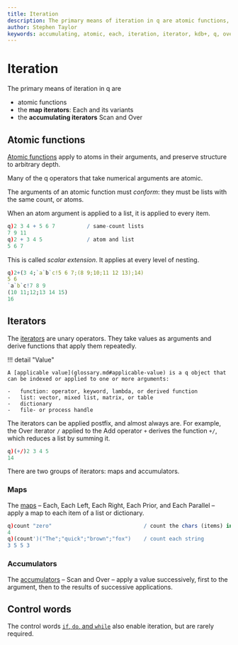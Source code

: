 ```yaml
---
title: Iteration
description: The primary means of iteration in q are atomic functions, the map iterators Each and its variants, and the accumulating iterators Scan and Over.
author: Stephen Taylor
keywords: accumulating, atomic, each, iteration, iterator, kdb+, q, over, scan
---
```

# Iteration



The primary means of iteration in q are 

-   atomic functions
-   the **map iterators**: Each and its variants
-   the **accumulating iterators** Scan and Over


## Atomic functions

[Atomic functions](atomic.md) apply to atoms in their arguments, and preserve structure to arbitrary depth.

Many of the q operators that take numerical arguments are atomic. 

The arguments of an atomic function must _conform_: 
they must be lists with the same count, or atoms.

When an atom argument is applied to a list, it is applied to every item.

```q
q)2 3 4 + 5 6 7          / same-count lists
7 9 11
q)2 + 3 4 5              / atom and list
5 6 7
```

This is called _scalar extension_. It applies at every level of nesting.

```q
q)2+(3 4;`a`b`c!5 6 7;(8 9;10;11 12 13);14)
5 6
`a`b`c!7 8 9
(10 11;12;13 14 15)
16
```


## Iterators

The [iterators](../ref/iterators.md) are unary operators. 
They take values as arguments and derive functions that apply them repeatedly.

!!! detail "Value"

    A [applicable value](glossary.md#applicable-value) is a q object that can be indexed or applied to one or more arguments:

    -   function: operator, keyword, lambda, or derived function
    -   list: vector, mixed list, matrix, or table
    -   dictionary
    -   file- or process handle

The iterators can be applied postfix, and almost always are. 
For example, the Over iterator `/` applied to the Add operator `+` derives the function `+/`, which reduces a list by summing it.

```q
q)(+/)2 3 4 5
14
```

There are two groups of iterators: maps and accumulators.


### Maps

The [maps](../ref/maps.md) – Each, Each Left, Each Right, Each Prior, and Each Parallel – apply a map to each item of a list or dictionary.

```q
q)count "zero"                             / count the chars (items) in a string
4
q)(count')("The";"quick";"brown";"fox")    / count each string
3 5 5 3
```


### Accumulators

The [accumulators](../ref/accumulators.md) – Scan and Over – apply a value successively, first to the argument, then to the results of successive applications. 


## Control words

The control words [`if`, `do`, and `while`](control.md) also enable iteration, but are rarely required. 



